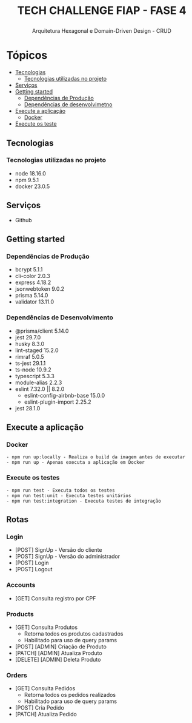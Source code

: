 <h1 align="center">
    <p>TECH CHALLENGE FIAP - FASE 4</p>
</h1>
<p align="center">Arquitetura Hexagonal e Domain-Driven Design - CRUD</p>

Tópicos
=================
   * [Tecnologias](#tecnologias)
      * [Tecnologias utilizadas no projeto](#tecnologias-utilizadas-no-projeto)
   * [Serviços](#serviços)
   * [Getting started](#getting-started)
      * [Dependências de Produção](#dependências-de-produção)
      * [Dependências de desenvolvimetno](#dependências-de-desenvolvimento)
   * [Execute a aplicação](#execute-a-aplicação)
      * [Docker](#docker)
   * [Execute os teste](#execute-os-testes)


##  Tecnologias 

### Tecnologias utilizadas no projeto

* node            18.16.0
* npm             9.5.1
* docker          23.0.5

##  Serviços

* Github

##  Getting started

### Dependências de Produção
  - bcrypt        5.1.1
  - cli-color     2.0.3
  - express       4.18.2
  - jsonwebtoken  9.0.2
  - prisma        5.14.0
  - validator     13.11.0

### Dependências de Desenvolvimento
  - @prisma/client  5.14.0
  - jest            29.7.0
  - husky           8.3.0
  - lint-staged     15.2.0
  - rimraf          5.0.5
  - ts-jest         29.1.1
  - ts-node         10.9.2
  - typescript      5.3.3
  - module-alias    2.2.3
  - eslint                      7.32.0 || 8.2.0
    - eslint-config-airbnb-base 15.0.0
    - eslint-plugin-import      2.25.2
  - jest                        28.1.0
  
##  Execute a aplicação

### Docker
    - npm run up:locally - Realiza o build da imagem antes de executar
    - npm run up - Apenas executa a aplicação em Docker
    
### Execute os testes
    - npm run test - Executa todos os testes
    - npm run test:unit - Executa testes unitários
    - npm run test:integration - Executa testes de integração

## Rotas

### Login
  - [POST]  SignUp - Versão do cliente
  - [POST]  SignUp - Versão do administrador
  - [POST]  Login
  - [POST]  Logout

### Accounts
  - [GET] Consulta registro por CPF

### Products
  - [GET] Consulta Produtos
    - Retorna todos os produtos cadastrados
    - Habilitado para uso de query params
  - [POST]  [ADMIN] Criação de Produto
  - [PATCH] [ADMIN] Atualiza Produto
  - [DELETE]  [ADMIN] Deleta Produto

### Orders
  - [GET] Consulta Pedidos
    - Retorna todos os pedidos realizados
    - Habilitado para uso de query params
  - [POST]  Cria Pedido
  - [PATCH] Atualiza Pedido

